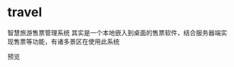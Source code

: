 # travel
智慧旅游售票管理系统
其实是一个本地嵌入到桌面的售票软件，结合服务器端实现售票等功能，有诸多景区在使用此系统

预览

<img src="http://images.cnitblog.com/blog/448327/201401/152252444557.png" alt="">
